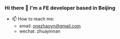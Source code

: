 ### Hi there 👋 I'm a FE developer based in Beijing

- 📫 How to reach me: 
  - email: onezhaoyn@gmail.com
  - wechat: zhuayinnan

<!--
**onezhaoyn/onezhaoyn** is a ✨ _special_ ✨ repository because its `README.md` (this file) appears on your GitHub profile.

Here are some ideas to get you started:

- 🔭 I’m currently working on ...
- 🌱 I’m currently learning ...
- 👯 I’m looking to collaborate on ...
- 🤔 I’m looking for help with ...
- 💬 Ask me about ...
- 📫 How to reach me: ...
- 😄 Pronouns: ...
- ⚡ Fun fact: ...
-->
